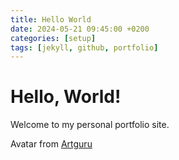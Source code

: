 ```yaml
---
title: Hello World
date: 2024-05-21 09:45:00 +0200
categories: [setup]
tags: [jekyll, github, portfolio]
---
```


# Hello, World!

Welcome to my personal portfolio site.

Avatar from [Artguru](https://www.artguru.ai)
